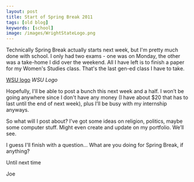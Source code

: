 ```yaml
---
layout: post
title: Start of Spring Break 2011
tags: [old blog]
keywords: [school]
image: /images/WrightStateLogo.png
---
```


Technically Spring Break actually starts next week, but I'm pretty much done with school. I only had two exams - one was on Monday, the other was a take-home I did over the weekend. All I have left is to finish a paper for my Women's Studies class. That's the last gen-ed class I have to take.

[WSU logo](/images/WrightStateLogo.png)
*WSU Logo*

Hopefully, I'll be able to post a bunch this next week and a half. I won’t be going anywhere since I don't have any money (I have about $20 that has to last until the end of next week), plus I’ll be busy with my internship anyways.

So what will I post about? I’ve got some ideas on religion, politics, maybe some computer stuff. Might even create and update on my portfolio. We’ll see.

I guess I'll finish with a question… What are you doing for Spring Break, if anything?

Until next time

Joe
